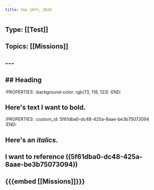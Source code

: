 ```yaml
---
title: Sep 16th, 2020
---
```


## Type: [[Test]]
## Topics: [[Missions]]
## ---
## ## Heading
   :PROPERTIES:
   :background-color: rgb(73, 118, 123)
   :END:
## Here's text I want to **bold**.
   :PROPERTIES:
   :custom_id: 5f61dba0-dc48-425a-8aae-be3b75073094
   :END:
## Here's an _italics_.
## I want to reference ((5f61dba0-dc48-425a-8aae-be3b75073094))
## {{{embed [[Missions]]}}}
##
##
